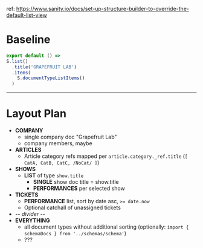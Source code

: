 ref: 
https://www.sanity.io/docs/set-up-structure-builder-to-override-the-default-list-view

# Baseline
```js
export default () =>
S.list()
  .title('GRAPEFRUIT LAB')
  .items(
    S.documentTypeListItems()
  )
```

-----------------------------

# Layout Plan
- **COMPANY**
  - single company doc "Grapefruit Lab"
  - company members, maybe
- **ARTICLES**
  - Article category refs mapped per `article.category._ref.title`
  (`[ CatA, CatB, CatC, /NoCat/ ]`)
- **SHOWS**
  - **LIST** of type `show.title`
    - **SINGLE** show doc title = show.title
    - **PERFORMANCES** per selected show
- **TICKETS**
  - **PERFORMANCE** list, sort by date asc, `>= date.now`
  - Optional catchall of unassigned tickets
- -- *divider* --
- **EVERYTHING**
  - all document types without additional sorting
  (optionally: `import { schemaDocs } from '../schemas/schema'`)
  - ???